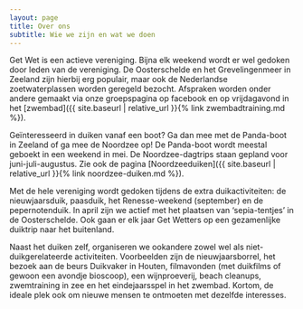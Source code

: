 ```yaml
---
layout: page
title: Over ons
subtitle: Wie we zijn en wat we doen
---
```


Get Wet is een actieve vereniging. Bijna elk weekend wordt er wel gedoken door leden van de vereniging. De Oosterschelde en het Grevelingenmeer in Zeeland zijn hierbij erg populair, maar ook de Nederlandse zoetwaterplassen worden geregeld bezocht. Afspraken worden onder andere gemaakt via onze groepspagina op facebook en op vrijdagavond in het [zwembad]({{ site.baseurl | relative_url }}{% link zwembadtraining.md %}).

Geïnteresseerd in duiken vanaf een boot? Ga dan mee met de Panda-boot in Zeeland of ga mee de Noordzee op! De Panda-boot wordt meestal geboekt in een weekend in mei. De Noordzee-dagtrips staan gepland voor juni-juli-augustus. Zie ook de pagina [Noordzeeduiken]({{ site.baseurl | relative_url }}{% link noordzee-duiken.md %}).

Met de hele vereniging wordt gedoken tijdens de extra duikactiviteiten: de nieuwjaarsduik, paasduik, het Renesse-weekend (september) en de pepernotenduik. In april zijn we actief met het plaatsen van ‘sepia-tentjes’ in de Oosterschelde. Ook gaan er elk jaar Get Wetters op een gezamenlijke duiktrip naar het buitenland.

Naast het duiken zelf, organiseren we ookandere zowel wel als niet-duikgerelateerde activiteiten. Voorbeelden zijn de nieuwjaarsborrel, het bezoek aan de beurs Duikvaker in Houten, filmavonden (met duikfilms of gewoon een avondje bioscoop), een wijnproeverij, beach cleanups, zwemtraining in zee en het eindejaarsspel in het zwembad. Kortom, de ideale plek ook om nieuwe mensen te ontmoeten met dezelfde interesses.